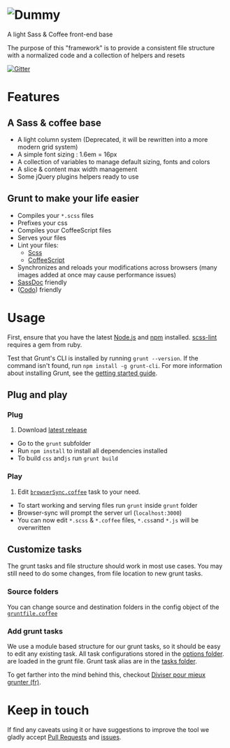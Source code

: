 # ![Dummy](https://raw.githubusercontent.com/Inouit/dummy/909cd7e61b0d04417b129f3ce16748df4be8d226/img/dummy_blue.png)
A light Sass &amp; Coffee front-end base

The purpose of this "framework" is to provide a consistent file structure with a normalized code and a collection of helpers and resets

[![Gitter](https://badges.gitter.im/Join%20Chat.svg)](https://gitter.im/Inouit/dummy?utm_source=badge&utm_medium=badge&utm_campaign=pr-badge&utm_content=body_badge)

# Features

## A Sass & coffee base
- A light column system (Deprecated, it will be rewritten into a more modern grid system)
- A simple font sizing : 1.6em = 16px
- A collection of variables to manage default sizing, fonts and colors
- A slice & content max width management
- Some jQuery plugins helpers ready to use

## Grunt to make your life easier

- Compiles your `*.scss` files
- Prefixes your css
- Compiles your CoffeeScript files
- Serves your files
- Lint your files:
  - [Scss](https://github.com/Inouit/dummy/blob/master/grunt/.scss-lint.yml)
  - [CoffeeScript](https://github.com/Inouit/dummy/blob/master/grunt/coffeelint.json)
- Synchronizes and reloads your modifications across browsers (many images added at once may cause performance issues)
- [SassDoc](http://sassdoc.com/annotations/) friendly
- ([Codo](https://github.com/coffeedoc/codo)) friendly

# Usage
  First, ensure that you have the latest [Node.js](http://nodejs.org/) and [npm](http://npmjs.org/) installed. [scss-lint](https://github.com/brigade/scss-lint#requirements) requires a gem from ruby.

  Test that Grunt's CLI is installed by running `grunt --version`.  If the command isn't found, run `npm install -g grunt-cli`.  For more information about installing Grunt, see the [getting started guide](http://gruntjs.com/getting-started).


## Plug and play
### Plug
1. Download [latest release](https://github.com/Inouit/dummy/releases)
- Go to the `grunt` subfolder
- Run `npm install` to install all dependencies
 installed
- To build `css` and`js` run `grunt build`

### Play
1. Edit [`browserSync.coffee`](https://github.com/Inouit/dummy/blob/master/grunt/tasks/options/browserSync.coffee) task to your need.
- To start working and serving files run `grunt` inside `grunt` folder
- Browser-sync will prompt the server url (`localhost:3000`)
- You can now edit `*.scss` & `*.coffee` files, `*.css`and `*.js` will be overwritten

## Customize tasks
The grunt tasks and file structure should work in most use cases. You may still need to do some changes, from file location to new grunt tasks.  

### Source folders
  You can change source and destination folders in the config object of the [`gruntfile.coffee`](https://github.com/Inouit/dummy/blob/master/grunt/gruntfile.coffee#L30)

### Add grunt tasks
  We use a module based structure for our grunt tasks, so it should be easy to edit any existing task. All task configurations stored in the [options folder](https://github.com/Inouit/dummy/tree/master/grunt/tasks/options). are loaded in the grunt file. Grunt task alias are in the [tasks folder](https://github.com/Inouit/dummy/tree/master/grunt/tasks).

  To get farther into the mind behind this, checkout [Diviser pour mieux grunter (fr)](https://medium.com/dev-notes/diviser-pour-mieux-grunter-a745f41e1a32).

# Keep in touch

If find any caveats using it or have suggestions to improve the tool we gladly accept [Pull Requests](https://github.com/Inouit/dummy/tree/master/CONTRIBUTING.md#submitting-a-pull-request) and [issues](https://github.com/Inouit/dummy/issues).
